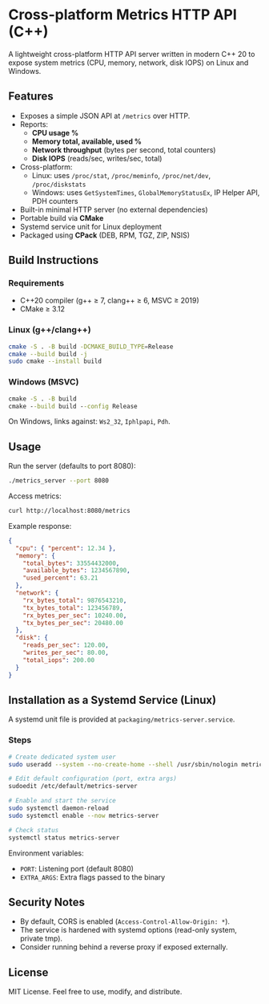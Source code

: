 # Cross-platform Metrics HTTP API (C++)

A lightweight cross-platform HTTP API server written in modern C++ 20 to expose system metrics (CPU, memory, network, disk IOPS) on Linux and Windows.

## Features
- Exposes a simple JSON API at `/metrics` over HTTP.
- Reports:
  - **CPU usage %**
  - **Memory total, available, used %**
  - **Network throughput** (bytes per second, total counters)
  - **Disk IOPS** (reads/sec, writes/sec, total)
- Cross-platform:
  - Linux: uses `/proc/stat`, `/proc/meminfo`, `/proc/net/dev`, `/proc/diskstats`
  - Windows: uses `GetSystemTimes`, `GlobalMemoryStatusEx`, IP Helper API, PDH counters
- Built-in minimal HTTP server (no external dependencies)
- Portable build via **CMake**
- Systemd service unit for Linux deployment
- Packaged using **CPack** (DEB, RPM, TGZ, ZIP, NSIS)

## Build Instructions

### Requirements
- C++20 compiler (g++ ≥ 7, clang++ ≥ 6, MSVC ≥ 2019)
- CMake ≥ 3.12

### Linux (g++/clang++)
```bash
cmake -S . -B build -DCMAKE_BUILD_TYPE=Release
cmake --build build -j
sudo cmake --install build
```

### Windows (MSVC)
```bat
cmake -S . -B build
cmake --build build --config Release
```

On Windows, links against: `Ws2_32`, `Iphlpapi`, `Pdh`.

## Usage

Run the server (defaults to port 8080):
```bash
./metrics_server --port 8080
```

Access metrics:
```bash
curl http://localhost:8080/metrics
```

Example response:
```json
{
  "cpu": { "percent": 12.34 },
  "memory": {
    "total_bytes": 33554432000,
    "available_bytes": 1234567890,
    "used_percent": 63.21
  },
  "network": {
    "rx_bytes_total": 9876543210,
    "tx_bytes_total": 123456789,
    "rx_bytes_per_sec": 10240.00,
    "tx_bytes_per_sec": 20480.00
  },
  "disk": {
    "reads_per_sec": 120.00,
    "writes_per_sec": 80.00,
    "total_iops": 200.00
  }
}
```

## Installation as a Systemd Service (Linux)

A systemd unit file is provided at `packaging/metrics-server.service`.

### Steps
```bash
# Create dedicated system user
sudo useradd --system --no-create-home --shell /usr/sbin/nologin metrics

# Edit default configuration (port, extra args)
sudoedit /etc/default/metrics-server

# Enable and start the service
sudo systemctl daemon-reload
sudo systemctl enable --now metrics-server

# Check status
systemctl status metrics-server
```

Environment variables:
- `PORT`: Listening port (default 8080)
- `EXTRA_ARGS`: Extra flags passed to the binary

## Security Notes
- By default, CORS is enabled (`Access-Control-Allow-Origin: *`).
- The service is hardened with systemd options (read-only system, private tmp).
- Consider running behind a reverse proxy if exposed externally.

## License
MIT License. Feel free to use, modify, and distribute.
